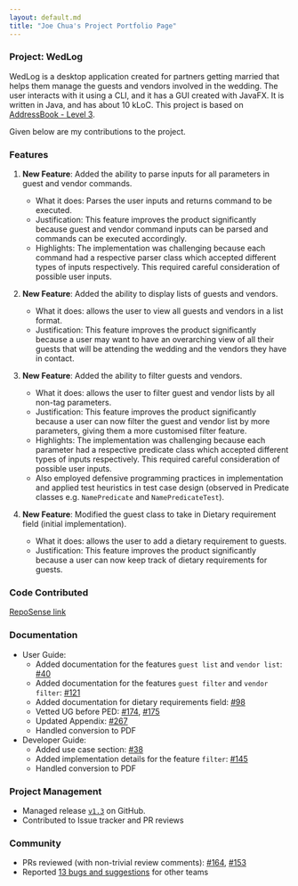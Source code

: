 ```yaml
---
layout: default.md
title: "Joe Chua's Project Portfolio Page"
---
```


### Project: WedLog

WedLog is a desktop application created for partners getting married that helps them manage the guests and vendors involved in the wedding. The user interacts with it using a CLI, and it has a GUI created with JavaFX. It is written in Java, and has about 10 kLoC. This project is based on [AddressBook - Level 3](https://se-education.org/addressbook-level3/).

Given below are my contributions to the project.

### Features
1. **New Feature**: Added the ability to parse inputs for all parameters in guest and vendor commands.
    * What it does: Parses the user inputs and returns command to be executed.
    * Justification: This feature improves the product significantly because guest and vendor command inputs can be parsed and commands can be executed accordingly.
    * Highlights: The implementation was challenging because each command had a respective parser class which accepted different types of inputs respectively. This required careful consideration of possible user inputs.

2. **New Feature**: Added the ability to display lists of guests and vendors.
    * What it does: allows the user to view all guests and vendors in a list format.
    * Justification: This feature improves the product significantly because a user may want to have an overarching view of all their guests that will be attending the wedding and the vendors they have in contact.

3. **New Feature**: Added the ability to filter guests and vendors.
    * What it does: allows the user to filter guest and vendor lists by all non-tag parameters.
    * Justification: This feature improves the product significantly because a user can now filter the guest and vendor list by more parameters, giving them a more customised filter feature.
    * Highlights: The implementation was challenging because each parameter had a respective predicate class which accepted different types of inputs respectively. This required careful consideration of possible user inputs.
    * Also employed defensive programming practices in implementation and applied test heuristics in test case design (observed in Predicate classes e.g. `NamePredicate` and `NamePredicateTest`).

4. **New Feature**: Modified the guest class to take in Dietary requirement field (initial implementation).
    * What it does: allows the user to add a dietary requirement to guests.
    * Justification: This feature improves the product significantly because a user can now keep track of dietary requirements for guests.

<div style="page-break-after: always;"></div>

### Code Contributed
[RepoSense link](https://nus-cs2103-ay2324s1.github.io/tp-dashboard/?search=wasjoe1&breakdown=false&sort=groupTitle%20dsc&sortWithin=title&since=2023-09-22&timeframe=commit&mergegroup=&groupSelect=groupByRepos)

### Documentation
* User Guide:
    * Added documentation for the features `guest list` and `vendor list`: [\#40](https://github.com/AY2324S1-CS2103T-F11-2/tp/pull/40/)
    * Added documentation for the features `guest filter` and `vendor filter`: [\#121](https://github.com/AY2324S1-CS2103T-F11-2/tp/pull/121)
    * Added documentation for dietary requirements field: [\#98](https://github.com/AY2324S1-CS2103T-F11-2/tp/pull/98)
    * Vetted UG before PED: [\#174](https://github.com/AY2324S1-CS2103T-F11-2/tp/pull/174), [\#175](https://github.com/AY2324S1-CS2103T-F11-2/tp/pull/175)
    * Updated Appendix: [\#267](https://github.com/AY2324S1-CS2103T-F11-2/tp/pull/267)
    * Handled conversion to PDF
* Developer Guide:
    * Added use case section: [\#38](https://github.com/AY2324S1-CS2103T-F11-2/tp/pull/38)
    * Added implementation details for the feature `filter`: [\#145](https://github.com/AY2324S1-CS2103T-F11-2/tp/pull/145)
    * Handled conversion to PDF

### Project Management
* Managed release [`v1.3`](https://github.com/AY2324S1-CS2103T-F11-2/tp/releases/tag/v1.3) on GitHub.
* Contributed to Issue tracker and PR reviews

### Community
* PRs reviewed (with non-trivial review comments): [\#164](https://github.com/AY2324S1-CS2103T-F11-2/tp/pull/164), [\#153](https://github.com/AY2324S1-CS2103T-F11-2/tp/pull/153)
* Reported [13 bugs and suggestions](https://github.com/wasjoe1/ped/issues) for other teams
